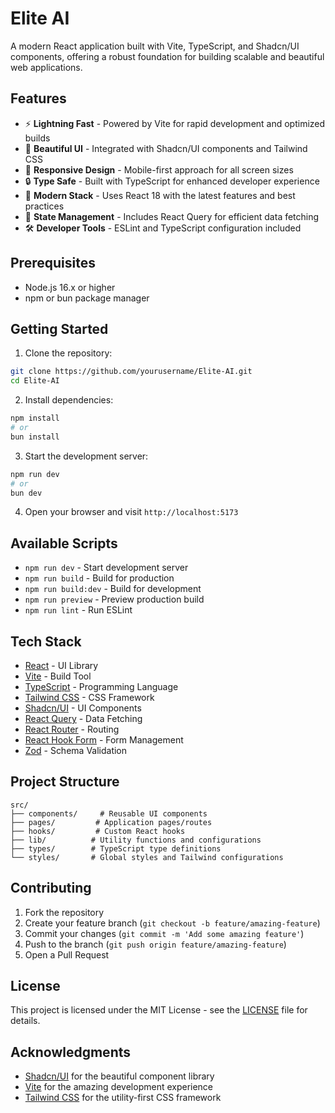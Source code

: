 # Elite AI

A modern React application built with Vite, TypeScript, and Shadcn/UI components, offering a robust foundation for building scalable and beautiful web applications.

## Features

- ⚡️ **Lightning Fast** - Powered by Vite for rapid development and optimized builds
- 🎨 **Beautiful UI** - Integrated with Shadcn/UI components and Tailwind CSS
- 📱 **Responsive Design** - Mobile-first approach for all screen sizes
- 🔒 **Type Safe** - Built with TypeScript for enhanced developer experience
- 🎯 **Modern Stack** - Uses React 18 with the latest features and best practices
- 🔄 **State Management** - Includes React Query for efficient data fetching
- 🛠️ **Developer Tools** - ESLint and TypeScript configuration included

## Prerequisites

- Node.js 16.x or higher
- npm or bun package manager

## Getting Started

1. Clone the repository:
```bash
git clone https://github.com/yourusername/Elite-AI.git
cd Elite-AI
```

2. Install dependencies:
```bash
npm install
# or
bun install
```

3. Start the development server:
```bash
npm run dev
# or
bun dev
```

4. Open your browser and visit `http://localhost:5173`

## Available Scripts

- `npm run dev` - Start development server
- `npm run build` - Build for production
- `npm run build:dev` - Build for development
- `npm run preview` - Preview production build
- `npm run lint` - Run ESLint

## Tech Stack

- [React](https://react.dev/) - UI Library
- [Vite](https://vitejs.dev/) - Build Tool
- [TypeScript](https://www.typescriptlang.org/) - Programming Language
- [Tailwind CSS](https://tailwindcss.com/) - CSS Framework
- [Shadcn/UI](https://ui.shadcn.com/) - UI Components
- [React Query](https://tanstack.com/query/latest) - Data Fetching
- [React Router](https://reactrouter.com/) - Routing
- [React Hook Form](https://react-hook-form.com/) - Form Management
- [Zod](https://zod.dev/) - Schema Validation

## Project Structure

```
src/
├── components/     # Reusable UI components
├── pages/         # Application pages/routes
├── hooks/         # Custom React hooks
├── lib/          # Utility functions and configurations
├── types/        # TypeScript type definitions
└── styles/       # Global styles and Tailwind configurations
```

## Contributing

1. Fork the repository
2. Create your feature branch (`git checkout -b feature/amazing-feature`)
3. Commit your changes (`git commit -m 'Add some amazing feature'`)
4. Push to the branch (`git push origin feature/amazing-feature`)
5. Open a Pull Request

## License

This project is licensed under the MIT License - see the [LICENSE](LICENSE) file for details.

## Acknowledgments

- [Shadcn/UI](https://ui.shadcn.com/) for the beautiful component library
- [Vite](https://vitejs.dev/) for the amazing development experience
- [Tailwind CSS](https://tailwindcss.com/) for the utility-first CSS framework
